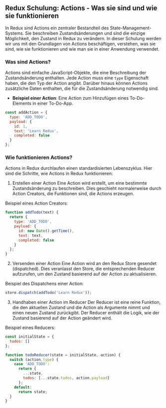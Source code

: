 ## Redux Schulung: Actions - Was sie sind und wie sie funktionieren

In Redux sind Actions ein zentraler Bestandteil des State-Management-Systems. Sie beschreiben Zustandsänderungen und sind die einzige Möglichkeit, den Zustand in Redux zu verändern. In dieser Schulung werden wir uns mit den Grundlagen von Actions beschäftigen, verstehen, was sie sind, wie sie funktionieren und wie man sie in einer Anwendung verwendet.

### Was sind Actions?

Actions sind einfache JavaScript-Objekte, die eine Beschreibung der Zustandsänderung enthalten. Jede Action muss eine `type` Eigenschaft haben, die den Typ der Action angibt. Darüber hinaus können Actions zusätzliche Daten enthalten, die für die Zustandsänderung notwendig sind.

- **Beispiel einer Action**: Eine Action zum Hinzufügen eines To-Do-Elements in einer To-Do-App.

```javascript
const addAction = {
  type: 'ADD_TODO',
  payload: {
    id: 1,
    text: 'Learn Redux',
    completed: false
  }
};
```

### Wie funktionieren Actions?
Actions in Redux durchlaufen einen standardisierten Lebenszyklus. Hier sind die Schritte, wie Actions in Redux funktionieren:

1. Erstellen einer Action
Eine Action wird erstellt, um eine bestimmte Zustandsänderung zu beschreiben. Dies geschieht normalerweise durch Action Creators, die Funktionen sind, die Actions erzeugen.

Beispiel eines Action Creators:

```javascript
function addTodo(text) {
  return {
    type: 'ADD_TODO',
    payload: {
      id: new Date().getTime(),
      text: text,
      completed: false
    }
  };
}

```

2. Versenden einer Action
Eine Action wird an den Redux Store gesendet (dispatched). Dies veranlasst den Store, die entsprechenden Reducer aufzurufen, um den Zustand basierend auf der Action zu aktualisieren.

Beispiel des Dispatchens einer Action:

```javascript
store.dispatch(addTodo('Learn Redux'));

```

3. Handhaben einer Action im Reducer
Der Reducer ist eine reine Funktion, die den aktuellen Zustand und die Action als Argumente nimmt und einen neuen Zustand zurückgibt. Der Reducer enthält die Logik, wie der Zustand basierend auf der Action geändert wird.

Beispiel eines Reducers:

```javascript
const initialState = {
  todos: []
};

function todoReducer(state = initialState, action) {
  switch (action.type) {
    case 'ADD_TODO':
      return {
        ...state,
        todos: [...state.todos, action.payload]
      };
    default:
      return state;
  }
}

```